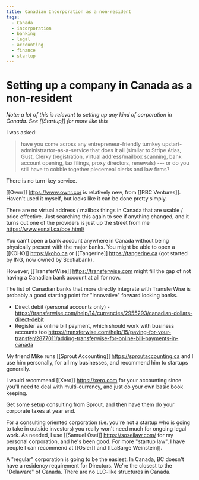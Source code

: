 ```yaml
---
title: Canadian Incorporation as a non-resident
tags:
  - Canada
  - incorporation
  - banking
  - legal
  - accounting
  - finance
  - startup
---
```


# Setting up a company in Canada as a non-resident

_Note: a lot of this is relevant to setting up any kind of corporation in Canada. See [[Startup]] for more like this_

I was asked:

> have you come across any entrepreneur-friendly turnkey upstart-administrartor-as-a-service that does it all (similar to Stripe Atlas, Gust, Clerky (registration, virtual address/mailbox scanning, bank account opening, tax filings, proxy directors, renewals) --- or do you still have to cobble together piecemeal clerks and law firms?

There is no turn-key service.

[[Ownr]] https://www.ownr.co/ is relatively new, from [[RBC Ventures]]. Haven't used it myself, but looks like it can be done pretty simply.

There are no virtual address / mailbox things in Canada that are usable / price effective. Just searching this again to see if anything changed, and it turns out one of the providers is just up the street from me https://www.esnail.ca/box.html/

You can't open a bank account anywhere in Canada without being physically present with the major banks. You might be able to open a [[KOHO]] https://koho.ca or [[Tangerine]] https://tangerine.ca (got started by ING, now owned by Scotiabank).

However, [[TransferWise]] https://transferwise.com might fill the gap of not having a Canadian bank account at all for now.

The list of Canadian banks that more directly integrate with TransferWise is probably a good starting point for "innovative" forward looking banks.
* Direct debit (personal accounts only) - https://transferwise.com/help/14/currencies/2955293/canadian-dollars-direct-debit
* Register as online bill payment, which should work with business accounts too https://transferwise.com/help/15/paying-for-your-transfer/2877011/adding-transferwise-for-online-bill-payments-in-canada

My friend Mike runs [[Sprout Accounting]] https://sproutaccounting.ca and I use him personally, for all my businesses, and recommend him to startups generally.

I would recommend [[Xero]] https://xero.com for your accounting since you'll need to deal with multi-currency, and just do your own basic book keeping.

Get some setup consulting from Sprout, and then have them do your corporate taxes at year end.

For a consulting oriented corporation (i.e. you're not a startup who is going to take in outside investors) you really won't need much for ongoing legal work. As needed, I use [[Samuel Osei]] https://soseilaw.com/ for my personal corporation, and he's been good. For more "startup law", I have people I can recommend at [[Osler]] and [[LaBarge Weinstein]].

A "regular" corporation is going to be the easiest. In Canada, BC doesn't have a residency requirement for Directors. We're the closest to the "Delaware" of Canada. There are no LLC-like structures in Canada.